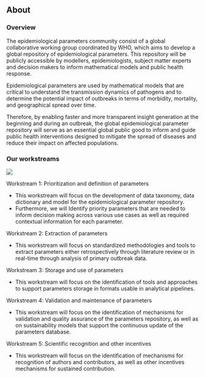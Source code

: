 ## About

### Overview

The epidemiological parameters community consist of a global collaborative working group coordinated by WHO, which aims to develop a global repository of epidemiological parameters. This repository will be publicly accessible by modellers, epidemiologists, subject matter experts and decision makers to inform mathematical models and public health response. 

Epidemiological parameters are used by mathematical models that are critical to understand the transmission dynamics of pathogens and to determine the potential impact of outbreaks in terms of morbidity, mortality, and geographical spread over time.  

Therefore, by enabling faster and more transparent insight generation at the beginning and during an outbreak, the global epidemiological parameter repository will serve as an essential global public good to inform and guide public health interventions designed to mitigate the spread of diseases and reduce their impact on affected populations.    

### Our workstreams

<img src="https://github.com/WorldHealthOrganization/collaboratory-epiparameter-community/raw/main/docs/pages/images/workstreams.png" usemap="#image-map">

<map name="image-map">
    <area target="" alt="This workstream will focus on the development of data taxonomy, data dictionary and model for the epidemiological parameter repository. Furthermore, we will Identify priority parameters that are needed to inform decision making across various use cases as well as required contextual information for each parameter." title="This workstream will focus on the development of data taxonomy, data dictionary and model for the epidemiological parameter repository. Furthermore, we will Identify priority parameters that are needed to inform decision making across various use cases as well as required contextual information for each parameter." href="" coords="36,118,246,250" shape="rect">
    <area target="" alt="This workstream will focus on standardized methodologies and tools to extract parameters either retrospectively through literature review or in real-time through analysis of primary outbreak data." title="This workstream will focus on standardized methodologies and tools to extract parameters either retrospectively through literature review or in real-time through analysis of primary outbreak data." href="" coords="260,118,474,251" shape="rect">
    <area target="" alt="This workstream will focus on the identification of tools and approaches to support parameters storage in formats usable in analytical pipelines." title="This workstream will focus on the identification of tools and approaches to support parameters storage in formats usable in analytical pipelines." href="" coords="486,118,702,250" shape="rect">
    <area target="" alt="This workstream will focus on the identification of mechanisms for validation and quality assurance of the parameters repository, as well as on sustainability models that support the continuous update of the parameters database." title="This workstream will focus on the identification of mechanisms for validation and quality assurance of the parameters repository, as well as on sustainability models that support the continuous update of the parameters database." href="" coords="715,120,926,249" shape="rect">
    <area target="" alt="This workstream will focus on the identification of mechanisms for recognition of authors and contributors, as well as other incentives mechanisms for sustained contribution." title="This workstream will focus on the identification of mechanisms for recognition of authors and contributors, as well as other incentives mechanisms for sustained contribution." href="" coords="941,119,1156,252" shape="rect">
</map>

Workstream 1: Prioritization and definition of parameters 
* This workstream will focus on the development of data taxonomy, data dictionary and model for the epidemiological parameter repository. 
* Furthermore, we will Identify priority parameters that are needed to inform decision making across various use cases as well as required contextual information for each parameter. 

Workstream 2: Extraction of parameters  
* This workstream will focus on standardized methodologies and tools to extract parameters either retrospectively through literature review or in real-time through analysis of primary outbreak data. 

Workstream 3: Storage and use of parameters 
* This workstream will focus on the identification of tools and approaches to support parameters storage in formats usable in analytical pipelines. 

Workstream 4: Validation and maintenance of parameters 
* This workstream will focus on the identification of mechanisms for validation and quality assurance of the parameters repository, as well as on sustainability models that support the continuous update of the parameters database. 

Workstream 5: Scientific recognition and other incentives 
* This workstream will focus on the identification of mechanisms for recognition of authors and contributors, as well as other incentives mechanisms for sustained contribution. 
